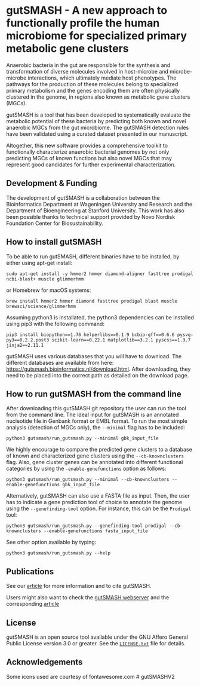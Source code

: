 gutSMASH - A new approach to functionally profile the human microbiome for specialized primary metabolic gene clusters
======================================================================================================================

Anaerobic bacteria in the gut are responsible for the synthesis and transformation of diverse molecules involved in host-microbe and microbe-microbe interactions, which ultimately mediate host phenotypes. The pathways for the production of these molecules belong to specialized primary metabolism and the genes encoding them are often physically clustered in the genome, in regions also known as metabolic gene clusters (MGCs).

gutSMASH is a tool that has been developed to systematically evaluate the metabolic potential of these bacteria by predicting both known and novel anaerobic MGCs from the gut microbiome. The gutSMASH detection rules have been validated using a curated dataset presented in our manuscript.

Altogether, this new software provides a comprehensive toolkit to functionally characterize anaerobic bacterial genomes by not only predicting MGCs of known functions but also novel MGCs that may represent good candidates for further experimental characterization.


Development & Funding
---------------------

The development of gutSMASH is a collaboration between the Bioinformatics Department at 
Wageningen University and Research and the Department of Bioengineering at Stanford University. This work has also been possible thanks to technical support provided by Novo Nordisk Foundation Center for Biosustainability.

How to install gutSMASH
-----------------------

To be able to run gutSMASH, different binaries have to be installed, by either using apt-get install:

```
sudo apt-get install -y hmmer2 hmmer diamond-aligner fasttree prodigal ncbi-blast+ muscle glimmerhmm
```

or Homebrew for macOS systems:

```
brew install hmmer2 hmmer diamond fasttree prodigal blast muscle brewsci/science/glimmerhmm
```

Assuming python3 is installated, the python3 dependencies can be installed using pip3 with the following command:

```
pip3 install biopython==1.76 helperlibs==0.1.9 bcbio-gff==0.6.6 pysvg-py3==0.2.2.post3 scikit-learn==0.22.1 matplotlib==3.2.1 pyscss==1.3.7 jinja2==2.11.1
```

gutSMASH uses various databases that you will have to download. The different databases are available from here: https://gutsmash.bioinformatics.nl/download.html.  After downloading, they need to be placed into the correct path as detailed on the download page.

How to run gutSMASH from the command line
-----------------------------------------

After downloading this gutSMASH git repository the user can run the tool from the command line. The ideal input for gutSMASH is an annotated nucleotide file in Genbank format or EMBL format. To run the most simple analysis (detection of MGCs only), the `--minimal` flag has to be included:

```
python3 gutsmash/run_gutsmash.py --minimal gbk_input_file
```

We highly encourage to compare the predicted gene clusters to a database of known and characterized gene clusters using the `--cb-knownclusters` flag. Also, gene cluster genes can be annotated into different functional categories by using the `-enable-genefunctions` option as follows:

```
python3 gutsmash/run_gutsmash.py --minimal --cb-knownclusters --enable-genefunctions gbk_input_file
```

Alternatively, gutSMASH can also use a FASTA file as input. Then, the user has to indicate a gene prediction tool of choice to annotate the genome using the `--genefinding-tool` option. For instance, this can be the `Prodigal` tool:

```
python3 gutsmash/run_gutsmash.py --genefinding-tool prodigal --cb-knownclusters --enable-genefunctions fasta_input_file
```

See other option available by typing:

```
python3 gutsmash/run_gutsmash.py --help
```

Publications
------------

See our [article](https://www.nature.com/articles/s41587-023-01675-1) for more information and to cite gutSMASH.

Users might also want to check the [gutSMASH webserver](https://gutsmash.bioinformatics.nl/) and the corresponding [article](https://academic.oup.com/nar/article/49/W1/W263/6279837)

License
-------

gutSMASH is an open source tool available under the GNU Affero General Public
License version 3.0 or greater. See the [`LICENSE.txt`](LICENSE.txt) file for
details.

Acknowledgements
----------------

Some icons used are courtesy of fontawesome.com
#   g u t S M A S H V 2  
 